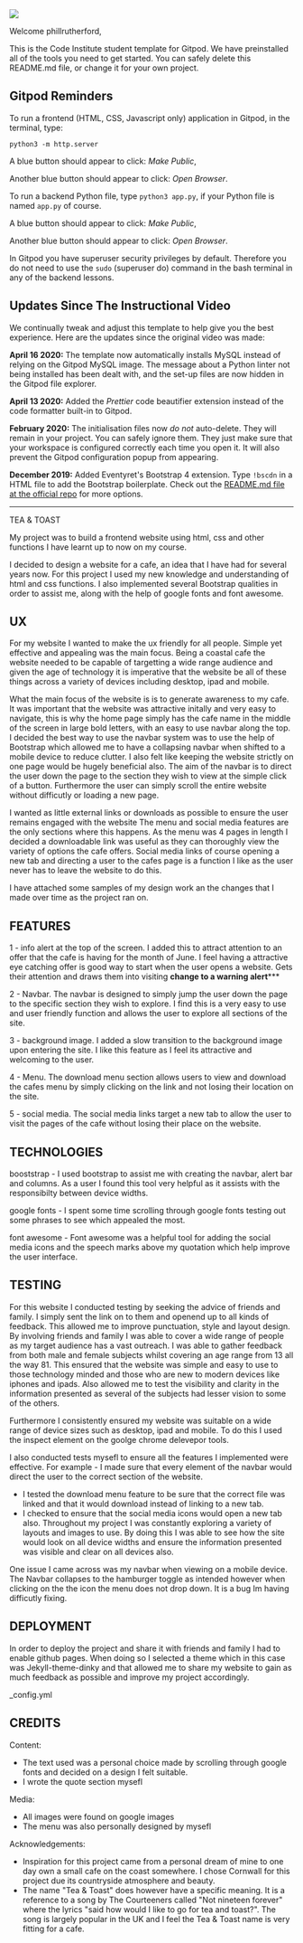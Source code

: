 <img src="https://codeinstitute.s3.amazonaws.com/fullstack/ci_logo_small.png" style="margin: 0;">

Welcome phillrutherford,

This is the Code Institute student template for Gitpod. We have preinstalled all of the tools you need to get started. You can safely delete this README.md file, or change it for your own project.

## Gitpod Reminders

To run a frontend (HTML, CSS, Javascript only) application in Gitpod, in the terminal, type:

`python3 -m http.server`

A blue button should appear to click: *Make Public*,

Another blue button should appear to click: *Open Browser*.

To run a backend Python file, type `python3 app.py`, if your Python file is named `app.py` of course.

A blue button should appear to click: *Make Public*,

Another blue button should appear to click: *Open Browser*.

In Gitpod you have superuser security privileges by default. Therefore you do not need to use the `sudo` (superuser do) command in the bash terminal in any of the backend lessons.

## Updates Since The Instructional Video

We continually tweak and adjust this template to help give you the best experience. Here are the updates since the original video was made:

**April 16 2020:** The template now automatically installs MySQL instead of relying on the Gitpod MySQL image. The message about a Python linter not being installed has been dealt with, and the set-up files are now hidden in the Gitpod file explorer.

**April 13 2020:** Added the _Prettier_ code beautifier extension instead of the code formatter built-in to Gitpod.

**February 2020:** The initialisation files now _do not_ auto-delete. They will remain in your project. You can safely ignore them. They just make sure that your workspace is configured correctly each time you open it. It will also prevent the Gitpod configuration popup from appearing.

**December 2019:** Added Eventyret's Bootstrap 4 extension. Type `!bscdn` in a HTML file to add the Bootstrap boilerplate. Check out the <a href="https://github.com/Eventyret/vscode-bcdn" target="_blank">README.md file at the official repo</a> for more options.

--------

TEA & TOAST

My project was to build a frontend website using html, css and other functions I have learnt up to now on my course. 

I decided to design a website for a cafe, an idea that I have had for several years now. 
For this project I used my new knowledge and understanding of html and css functions.
I also implemented several Bootstrap qualities in order to assist me, along with the help 
of google fonts and font awesome.

## UX

For my website I wanted to make the ux friendly for all people. Simple yet effective and appealing
was the main focus. Being a coastal cafe the website needed to be capable of targetting a wide range
audience and given the age of technology it is imperative that the website be all of these things 
across a variety of devices including desktop, ipad and mobile. 

What the main focus of the website is is to generate awareness to my cafe. It was important that the 
website was attractive initally and very easy to navigate, this is why the home page simply has the cafe
name in the middle of the screen in large bold letters, with an easy to use navbar along the top. I 
decided the best way to use the navbar system was to use the help of Bootstrap which allowed me to have
a collapsing navbar when shifted to a mobile device to reduce clutter. I also felt like keeping the website 
strictly on one page would be hugely beneficial also. The aim of the navbar is to direct the user down the page
to the section they wish to view at the simple click of a button. Furthermore the user can simply scroll the 
entire website without difficutly or loading a new page.

I wanted as little external links or downloads as possible to ensure the user remains engaged with the website
The menu and social media features are the only sections where this happens. As the menu was 4 pages in length
I decided a downloadable link was useful as they can thoroughly view the variety of options the cafe offers.
Social media links of course opening a new tab and directing a user to the cafes page is a function I like as 
the user never has to leave the website to do this.

I have attached some samples of my design work an the changes that I made over time as the project ran on.


## FEATURES

1 - info alert at the top of the screen. I added this to attract attention to an offer that the cafe is having for the month of June.
I feel having a attractive eye catching offer is good way to start when the user opens a website. Gets their attention and draws them 
into visiting
******change to a warning alert*********

2 - Navbar. The navbar is designed to simply jump the user down the page to the specific section they wish to explore. I find this is 
a very easy to use and user friendly function and allows the user to explore all sections of the site.

3 - background image. I added a slow transition to the background image upon entering the site. I like this feature as I feel its attractive 
and welcoming to the user.

4 - Menu. The download menu section allows users to view and download the cafes menu by simply clicking on the link and not losing their 
location on the site.

5 - social media. The social media links target a new tab to allow the user to visit the pages of the cafe without losing their place on the website.


## TECHNOLOGIES

booststrap - I used bootstrap to assist me with creating the navbar, alert bar and columns. As a user I found this tool very helpful as it assists with
the responsibilty between device widths.

google fonts - I spent some time scrolling through google fonts testing out some phrases to see which appealed the most.

font awesome - Font awesome was a helpful tool for adding the social media icons and the speech marks above my quotation which help improve the user interface.


## TESTING

For this website I conducted testing by seeking the advice of friends and family. I simply sent the link on to them and openend up to all kinds
of feedback. This allowed me to improve punctuation, style and layout design. By involving friends and family I was able to cover a wide range of 
people as my target audience has a vast outreach. I was able to gather feedback from both male and female subjects whilst covering an age range 
from 13 all the way 81. This ensured that the website was simple and easy to use to those technology minded and those who are new to modern devices 
like iphones and ipads. Also allowed me to test the visibility and clarity in the information presented as several of the subjects had lesser vision 
to some of the others. 

Furthermore I consistently ensured my website was suitable on a wide range 
of device sizes such as desktop, ipad and mobile. To do this I used the inspect element on the goolge chrome delevepor tools.

I also conducted tests mysefl to ensure all the features I implemented were effective.
For example - I made sure that every element of the navbar would direct the user to the correct section of the website.
- I tested the download menu feature to be sure that the correct file was linked and that it would download instead of linking to a new tab.
- I checked to ensure that the social media icons would open a new tab also.
Throughout my project I was constantly exploring a variety of layouts and images to use. By doing this I was able to see how the site would look on all 
device widths and ensure the information presented was visible and clear on all devices also. 

One issue I came across was my navbar when viewing on a mobile device. The Navbar collapses to the hamburger toggle as intended however when clicking
on the the icon the menu does not drop down. It is a bug Im having difficutly fixing.


## DEPLOYMENT

In order to deploy the project and share it with friends and family I had to enable github pages. When doing so I selected a theme which in this case was
Jekyll-theme-dinky and that allowed me to share my website to gain as much feedback as possible and improve my project accordingly.

_config.yml

## CREDITS

 Content:
- The text used was a personal choice made by scrolling through google fonts and decided on a design I felt suitable.
- I wrote the quote section mysefl

 Media:
- All images were found on google images
- The menu was also personally designed by mysefl

 Acknowledgements:
- Inspiration for this project came from a personal dream of mine to one day own a small cafe on the coast somewhere. I chose Cornwall for
this project due its countryside atmosphere and beauty.
- The name "Tea & Toast" does however have a specific meaning. It is a reference to a song by The Courteeners called "Not nineteen forever"
where the lyrics "said how would I like to go for tea and toast?". The song is largely popular in the UK and I feel the Tea & Toast name is very 
fitting for a cafe. 


